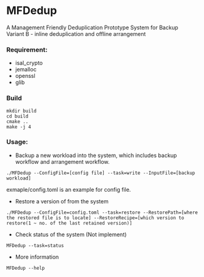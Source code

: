 # MFDedup
A Management Friendly Deduplication Prototype System for Backup    
Variant B - inline deduplication and offline arrangement

### Requirement:
+ isal_crypto
+ jemalloc
+ openssl
+ glib

### Build
```
mkdir build
cd build
cmake ..
make -j 4
```

### Usage:

+ Backup a new workload into the system, which includes backup workflow and arrangement workflow.
```
./MFDedup --ConfigFile=[config file] --task=write --InputFile=[backup workload]
```
exmaple/config.toml is an example for config file.
+ Restore a version of from the system
```
./MFDedup --ConfigFile=config.toml --task=restore --RestorePath=[where the restored file is to locate] --RestoreRecipe=[which version to restore(1 ~ no. of the last retained version)]
```
+ Check status of the system (Not implement)
```
MFDedup --task=status
```
+ More information
```
MFDedup --help
```


